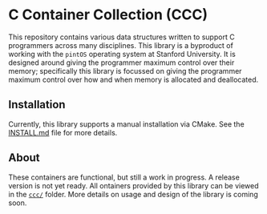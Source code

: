 # C Container Collection (CCC)

This repository contains various data structures written to support C programmers across many disciplines. This library is a byproduct of working with the `pintOS` operating system at Stanford University. It is designed around giving the programmer maximum control over their memory; specifically this library is focussed on giving the programmer maximum control over how and when memory is allocated and deallocated.

## Installation

Currently, this library supports a manual installation via CMake. See the [INSTALL.md](/INSTALL.md) file for more details.

## About

These containers are functional, but still a work in progress. A release version is not yet ready. All ontainers provided by this library can be viewed in the [`ccc/`](/ccc/) folder. More details on usage and design of the library is coming soon.


